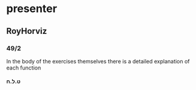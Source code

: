 # presenter
 ## RoyHorviz
### 49/2
In the body of the exercises themselves there is a detailed explanation of each function
 #### ט.ל.ח
